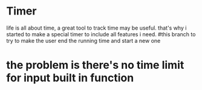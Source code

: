 # Timer
life is all about time, a great tool to track time may be useful. that's why i started to make a special timer to include all features i need.
#this branch to try to make the user end the running time and start a new one
# the problem is there's no time limit for input built in function 
